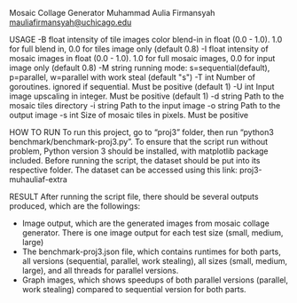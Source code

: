 Mosaic Collage Generator
Muhammad Aulia Firmansyah
mauliafirmansyah@uchicago.edu

USAGE
  -B float
        intensity of tile images color blend-in in float (0.0 - 1.0). 1.0 for full blend in, 0.0 for tiles image only (default 0.8)
  -I float
        intensity of mosaic images in float (0.0 - 1.0). 1.0 for full mosaic images, 0.0 for input image only (default 0.8)
  -M string
        running mode: s=sequential(default), p=parallel, w=parallel with work steal (default "s")
  -T int
        Number of goroutines. ignored if sequential. Must be positive (default 1)
  -U int
        Input image upscaling in integer. Must be positive (default 1)
  -d string
        Path to the mosaic tiles directory
  -i string
        Path to the input image
  -o string
        Path to the output image
  -s int
        Size of mosaic tiles in pixels. Must be positive

HOW TO RUN
To run this project, go to “proj3” folder, then run “python3 benchmark/benchmark-proj3.py”. To ensure that the script run without problem, Python version 3 should be installed, with matplotlib package included. Before running the script, the dataset should be put into its respective folder. The dataset can be accessed using this link: proj3-muhauliaf-extra

RESULT
After running the script file, there should be several outputs produced, which are the followings:
- Image output, which are the generated images from mosaic collage generator. There is one image output for each test size (small, medium, large)
- The benchmark-proj3.json file, which contains runtimes for both parts, all versions (sequential, parallel, work stealing), all sizes (small, medium, large), and all threads for parallel versions.
- Graph images, which shows speedups of both parallel versions (parallel, work stealing) compared to sequential version for both parts.